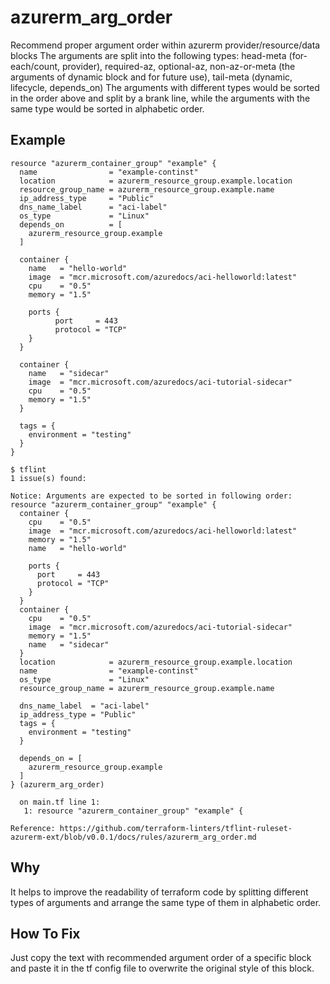 # azurerm_arg_order

Recommend proper argument order within azurerm provider/resource/data blocks
The arguments are split into the following types:
head-meta (for-each/count, provider), required-az, optional-az, non-az-or-meta (the arguments of dynamic block and for future use), tail-meta (dynamic, lifecycle, depends_on)
The arguments with different types would be sorted in the order above and split by a brank line, 
while the arguments with the same type would be sorted in alphabetic order.

## Example

```hcl
resource "azurerm_container_group" "example" {
  name                = "example-continst"
  location            = azurerm_resource_group.example.location
  resource_group_name = azurerm_resource_group.example.name
  ip_address_type     = "Public"
  dns_name_label      = "aci-label"
  os_type             = "Linux"
  depends_on          = [
    azurerm_resource_group.example
  ]

  container {
    name   = "hello-world"
    image  = "mcr.microsoft.com/azuredocs/aci-helloworld:latest"
    cpu    = "0.5"
    memory = "1.5"

    ports {
          port     = 443
          protocol = "TCP"
    }
  }

  container {
    name   = "sidecar"
    image  = "mcr.microsoft.com/azuredocs/aci-tutorial-sidecar"
    cpu    = "0.5"
    memory = "1.5"
  }

  tags = {
    environment = "testing"
  }
}
```

```
$ tflint
1 issue(s) found:

Notice: Arguments are expected to be sorted in following order:
resource "azurerm_container_group" "example" {
  container {
    cpu    = "0.5"
    image  = "mcr.microsoft.com/azuredocs/aci-helloworld:latest"
    memory = "1.5"
    name   = "hello-world"

    ports {
      port     = 443
      protocol = "TCP"
    }
  }
  container {
    cpu    = "0.5"
    image  = "mcr.microsoft.com/azuredocs/aci-tutorial-sidecar"
    memory = "1.5"
    name   = "sidecar"
  }
  location            = azurerm_resource_group.example.location
  name                = "example-continst"
  os_type             = "Linux"
  resource_group_name = azurerm_resource_group.example.name

  dns_name_label  = "aci-label"
  ip_address_type = "Public"
  tags = {
    environment = "testing"
  }

  depends_on = [
    azurerm_resource_group.example
  ]
} (azurerm_arg_order)

  on main.tf line 1:
   1: resource "azurerm_container_group" "example" {

Reference: https://github.com/terraform-linters/tflint-ruleset-azurerm-ext/blob/v0.0.1/docs/rules/azurerm_arg_order.md
```

## Why

It helps to improve the readability of terraform code by splitting different types of arguments and arrange the same type of them in alphabetic order. 

## How To Fix

Just copy the text with recommended argument order of a specific block and paste it in the tf config file to overwrite the original style of this block.